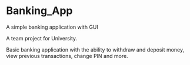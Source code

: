 # Banking_App
A simple banking application with GUI

A team project for University.

Basic banking application with the ability to withdraw and deposit money, view previous transactions, change PIN and more.

